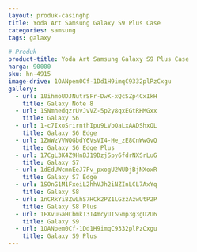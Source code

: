 ```yaml
---
layout: produk-casinghp
title: Yoda Art Samsung Galaxy S9 Plus Case
categories: samsung
tags: galaxy

# Produk
product-title: Yoda Art Samsung Galaxy S9 Plus Case
harga: 90000
sku: hn-4915
image-drive: 1OANpem0Cf-1Dd1H9imqC9332plPzCxgu
gallery:
  - url: 10ihmoUDJNutrSFr-DwK-xQcSZp4CxIkH
    title: Galaxy Note 8
  - url: 1SNmhedqzrUvJvVZ-5p2y8qxEGtRHMGxx
    title: Galaxy S6
  - url: 1-c7IxoSrirnthIpu9LVbQaLxAADShxQL
    title: Galaxy S6 Edge
  - url: 1ZWWzVVWQGbdY6VsVI4-He_zE8CnWwGvQ
    title: Galaxy S6 Edge Plus
  - url: 17CgL3K4Z9HnBJ19DzjSpy6fdrNXSrLuG
    title: Galaxy S7
  - url: 1dEdUWcmnEeJ7Fv_pxogU2WUDjBjNXoxR
    title: Galaxy S7 Edge
  - url: 1SOnG1M1FxeiL2hhVJh2iNZInLCL7AxYq
    title: Galaxy S8
  - url: 1nCRkYi8ZwLhS7HCk2PZ1LGzzAzwUtP2P
    title: Galaxy S8 Plus
  - url: 1FXvuGaHCbmkI3I4mcyUISGmp3g3gU2U6
    title: Galaxy S9
  - url: 1OANpem0Cf-1Dd1H9imqC9332plPzCxgu
    title: Galaxy S9 Plus
---
```

